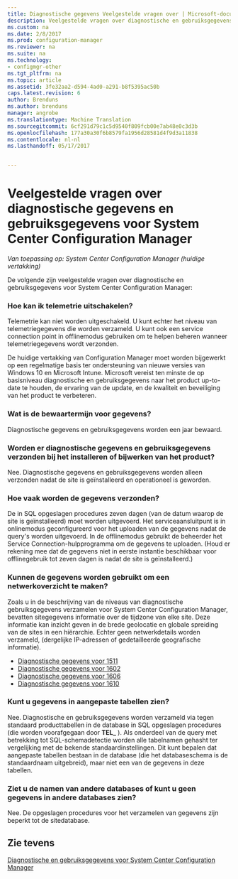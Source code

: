 ```yaml
---
title: Diagnostische gegevens Veelgestelde vragen over | Microsoft-documenten
description: Veelgestelde vragen over diagnostische en gebruiksgegevens voor System Center Configuration Manager vinden.
ms.custom: na
ms.date: 2/8/2017
ms.prod: configuration-manager
ms.reviewer: na
ms.suite: na
ms.technology:
- configmgr-other
ms.tgt_pltfrm: na
ms.topic: article
ms.assetid: 3fe32aa2-d594-4ad0-a291-b8f5395ac50b
caps.latest.revision: 6
author: Brenduns
ms.author: brenduns
manager: angrobe
ms.translationtype: Machine Translation
ms.sourcegitcommit: 6cf291d79c1c5d9540f809fcb00e7ab48e0c3d3b
ms.openlocfilehash: 177a30a30f6b8579fa1956d28581d4f9d3a11838
ms.contentlocale: nl-nl
ms.lasthandoff: 05/17/2017


---
```

# <a name="frequently-asked-questions-about-diagnostics-and-usage-data-for-system-center-configuration-manager"></a>Veelgestelde vragen over diagnostische gegevens en gebruiksgegevens voor System Center Configuration Manager

*Van toepassing op: System Center Configuration Manager (huidige vertakking)*

De volgende zijn veelgestelde vragen over diagnostische en gebruiksgegevens voor System Center Configuration Manager:  

###  <a name="bkmk_off"></a> Hoe kan ik telemetrie uitschakelen?  
Telemetrie kan niet worden uitgeschakeld. U kunt echter het niveau van telemetriegegevens die worden verzameld. U kunt ook een service connection point in offlinemodus gebruiken om te helpen beheren wanneer telemetriegegevens wordt verzonden.

De huidige vertakking van Configuration Manager moet worden bijgewerkt op een regelmatige basis ter ondersteuning van nieuwe versies van Windows 10 en Microsoft Intune. Microsoft vereist ten minste de op basisniveau diagnostische en gebruiksgegevens naar het product up-to-date te houden, de ervaring van de update, en de kwaliteit en beveiliging van het product te verbeteren.

###  <a name="bkmk_retention"></a> Wat is de bewaartermijn voor gegevens?  
 Diagnostische gegevens en gebruiksgegevens worden een jaar bewaard.  

###  <a name="bkmk_update"></a> Worden er diagnostische gegevens en gebruiksgegevens verzonden bij het installeren of bijwerken van het product?  
 Nee. Diagnostische gegevens en gebruiksgegevens worden alleen verzonden nadat de site is geïnstalleerd en operationeel is geworden.  

###  <a name="bkmk_frequency"></a> Hoe vaak worden de gegevens verzonden?  
 De in SQL opgeslagen procedures zeven dagen (van de datum waarop de site is geïnstalleerd) moet worden uitgevoerd. Het serviceaansluitpunt is in onlinemodus geconfigureerd voor het uploaden van de gegevens nadat de query's worden uitgevoerd. In de offlinemodus gebruikt de beheerder het Service Connection-hulpprogramma om de gegevens te uploaden. (Houd er rekening mee dat de gegevens niet in eerste instantie beschikbaar voor offlinegebruik tot zeven dagen is nadat de site is geïnstalleerd.)  

###  <a name="bkmk_network"></a> Kunnen de gegevens worden gebruikt om een netwerkoverzicht te maken?  
 Zoals u in de beschrijving van de niveaus van diagnostische gebruiksgegevens verzamelen voor System Center Configuration Manager, bevatten sitegegevens informatie over de tijdzone van elke site. Deze informatie kan inzicht geven in de brede geolocatie en globale spreiding van de sites in een hiërarchie. Echter geen netwerkdetails worden verzameld, (dergelijke IP-adressen of gedetailleerde geografische informatie).
 - [Diagnostische gegevens voor 1511](/sccm/core/plan-design/diagnostics/levels-of-diagnostic-usage-data-collection-1511)
 - [Diagnostische gegevens voor 1602](/sccm/core/plan-design/diagnostics/levels-of-diagnostic-usage-data-collection-1602)
 - [Diagnostische gegevens voor 1606](/sccm/core/plan-design/diagnostics/levels-of-diagnostic-usage-data-collection-1606)
 - [Diagnostische gegevens voor 1610](/sccm/core/plan-design/diagnostics/levels-of-diagnostic-usage-data-collection-1610)


###  <a name="bkmk_tables"></a> Kunt u gegevens in aangepaste tabellen zien?  
 Nee. Diagnostische en gebruiksgegevens worden verzameld via tegen standaard producttabellen in de database in SQL opgeslagen procedures (die worden voorafgegaan door **TEL_** ). Als onderdeel van de query met betrekking tot SQL-schemadetectie worden alle tabelnamen gehasht ter vergelijking met de bekende standaardinstellingen. Dit kunt bepalen dat aangepaste tabellen bestaan in de database (die het databaseschema is de standaardnaam uitgebreid), maar niet een van de gegevens in deze tabellen.  

###  <a name="bkmk_databases"></a>Ziet u de namen van andere databases of kunt u geen gegevens in andere databases zien?  
 Nee. De opgeslagen procedures voor het verzamelen van gegevens zijn beperkt tot de sitedatabase.  

## <a name="see-also"></a>Zie tevens  
 [Diagnostische en gebruiksgegevens voor System Center Configuration Manager](../../core/plan-design/diagnostics/diagnostics-and-usage-data.md)

